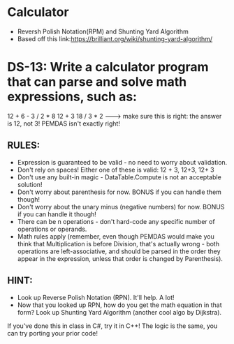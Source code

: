 # Calculator

- Reversh Polish Notation(RPM) and Shunting Yard Algorithm
- Based off this link:https://brilliant.org/wiki/shunting-yard-algorithm/

# DS-13: Write a calculator program that can parse and solve math expressions, such as:
12 + 6 - 3 / 2 * 8
12 + 3
18 / 3 * 2   ---> make sure this is right: the answer is 12, not 3! PEMDAS isn't exactly right!

## RULES:
 - Expression is guaranteed to be valid - no need to worry about validation.
 - Don't rely on spaces! Either one of these is valid: 12 + 3, 12+3, 12+    3
 - Don't use any built-in magic - DataTable.Compute is not an acceptable solution!
 - Don't worry about parenthesis for now. BONUS if you can handle them though!
 - Don't worry about the unary minus (negative numbers) for now. BONUS if you can handle it though!
 - There can be n operations - don't hard-code any specific number of operations or operands.
 - Math rules apply (remember, even though PEMDAS would make you think that Multiplication is before Division, that's actually wrong - both operations are left-associative, and should be parsed in the order they appear in the expression, unless that order is changed by Parenthesis).

## HINT:
 - Look up Reverse Polish Notation (RPN). It'll help. A lot!
 - Now that you looked up RPN, how do you get the math equation in that form? Look up Shunting Yard Algorithm (another cool algo by Dijkstra).

If you've done this in class in C#, try it in C++! The logic is the same, you can try porting your prior code!
